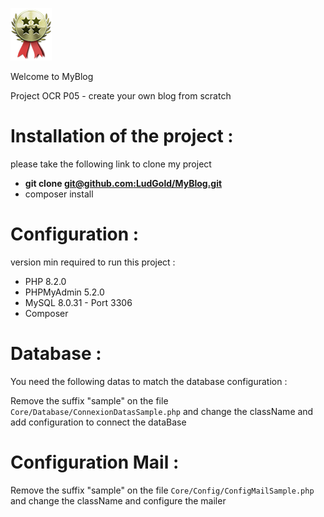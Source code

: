 ![Description de l'image](/public/medal-platinum.png)

Welcome to MyBlog

Project OCR P05 - create your own blog from scratch

# Installation of the project :

please take the following link to clone my project
- **git clone [git@github.com:LudGold/MyBlog.git](https://github.com/LudGold/MyBlog.git)**
- composer install

# Configuration :

version min required to run this project :
- PHP 8.2.0 
- PHPMyAdmin 5.2.0
- MySQL 8.0.31 - Port 3306
- Composer

# Database :

You need the following datas to match the database configuration  :

Remove the suffix "sample" on the file ```Core/Database/ConnexionDatasSample.php``` and change the className
and add configuration to connect the dataBase

# Configuration Mail :

Remove the suffix "sample" on the file ```Core/Config/ConfigMailSample.php``` and change the className
and configure the mailer

